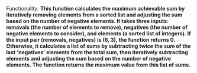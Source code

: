 Functionality: **This function calculates the maximum achievable sum by iteratively removing elements from a sorted list and adjusting the sum based on the number of negative elements. It takes three inputs: removals (the number of elements to remove), negatives (the number of negative elements to consider), and elements (a sorted list of integers). If the input pair (removals, negatives) is (6, 3), the function returns 0. Otherwise, it calculates a list of sums by subtracting twice the sum of the last 'negatives' elements from the total sum, then iteratively subtracting elements and adjusting the sum based on the number of negative elements. The function returns the maximum value from this list of sums.**